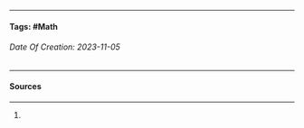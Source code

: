 __________________________________________________________________________
#### **Tags:** #Math 
###### *Date Of Creation: 2023-11-05*
__________________________________________________________________________


#### Sources
__________________________________________________________________________
1. 